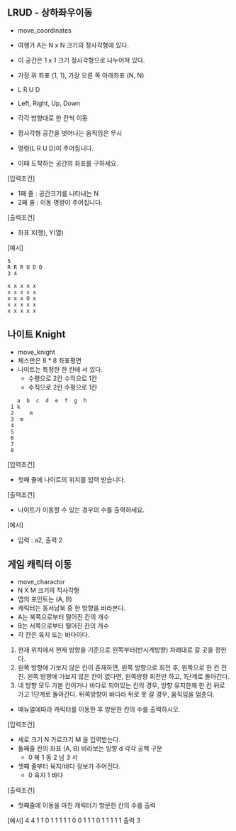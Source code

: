 ## LRUD - 상하좌우이동
- move_coordinates
- 여행가 A는 N x N 크기의 정사각형에 있다.
- 이 공간은 1 x 1 크기 정사각형으로 나누어져 있다.
- 가장 위 좌표 (1, 1), 가장 오른 쪽 아래좌표 (N, N)

- L R U D
- Left, Right, Up, Down
- 각각 방향대로 한 칸씩 이동
- 정사각형 공간을 벗어나는 움직임은 무시

- 명령(L R U D)이 주어집니다.
- 이때 도착하는 공간의 좌표를 구하세요.

[입력조건]
- 1째 줄 : 공간크기를 나타내는 N
- 2째 줄 : 이동 명령이 주어집니다.

[출력조건]
- 좌표 X(행), Y(열)

[예시]
```
5
R R R U D D
3 4
```
```
x x x x x
x x x x x 
x x x O x
x x x x x 
x x x x x 
```

## 나이트 Knight
- move_knight
- 체스판은 8 * 8 좌표평면
- 나이트는 특정한 한 칸에 서 있다.
  - 수평으로 2칸 수직으로 1칸
  - 수직으로 2칸 수평으로 1칸
```
   a  b  c  d  e  f  g  h
 1 k
 2     m
 3  m
 4
 5
 6
 7
 8
```
[입력조건] 
- 첫째 줄에 나이트의 위치를 입력 받습니다.

[출력조건]
- 나이트가 이동할 수 있는 경우의 수를 출력하세요.

[예시]
- 입력 : a2, 출력 2

## 게임 캐릭터 이동
- move_charactor
- N X M 크기의 직사각형
- 맵의 포인트는 (A, B)
- 캐릭터는 동서남북 중 한 방향을 바라본다.
- A는 북쪽으로부터 떨어진 칸의 개수
- B는 서쪽으로부터 떨어진 칸의 개수
- 각 칸은 육지 또는 바다이다.

1. 현재 위치에서 현재 방향을 기준으로 왼쪽부터(반시계방향) 차례대로 갈 곳을 정한다.
2. 왼쪽 방향에 가보지 않은 칸이 존재하면, 왼쪽 방향으로 회전 후, 왼쪽으로 한 칸 전진. 왼쪽 방향에 가보지 않은 칸이 없다면, 왼쪽방향 회전만 하고, 1단계로 돌아간다.
3. 네 방향 모두 가본 칸이거나 바다로 되어있는 칸의 경우, 방향 유지한채 한 칸 뒤로 가고 1단계로 돌아간다. 뒤쪽방향이 바다라 뒤로 못 갈 경우, 움직임을 멈춘다.

- 매뉴얼에따라 캐릭터를 이동한 후 방문한 칸의 수를 출력하시오.

[입력조건]
- 세로 크기 N 가로크기 M 을 입력받는다.
- 둘째줄 칸의 좌표 (A, B) 바라보는 방향 d 각각 공백 구분
  - 0 북 1 동 2 남 3 서
- 셋째 줄부터 육지/바다 정보가 주어진다.
  - 0 육지 1 바다

[출력조건]
- 첫째줄에 이동을 마친 캐릭터가 방문한 칸의 수를 출력

[예시]
4 4
1 1 0
1 1 1 1
1 0 0 1
1 1 0 1
1 1 1 1
출력 3
